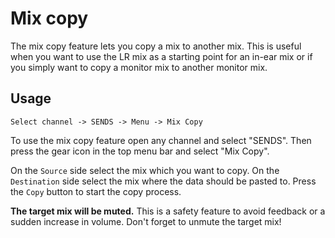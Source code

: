 # Mix copy
The mix copy feature lets you copy a mix to another mix.
This is useful when you want to use the LR mix as a starting point for an in-ear mix
or if you simply want to copy a monitor mix to another monitor mix.

## Usage
```
Select channel -> SENDS -> Menu -> Mix Copy
```

To use the mix copy feature open any channel and select "SENDS".
Then press the gear icon in the top menu bar and select "Mix Copy".

On the `Source` side select the mix which you want to copy.
On the `Destination` side select the mix where the data should be pasted to.
Press the `Copy` button to start the copy process.

**The target mix will be muted.**
This is a safety feature to avoid feedback or a sudden increase in volume.
Don't forget to unmute the target mix!